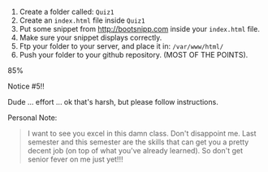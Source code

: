 1. Create a folder called: `Quiz1`
2. Create an `index.html` file inside `Quiz1`
3. Put some snippet from http://bootsnipp.com inside your `index.html` file.
4. Make sure your snippet displays correctly.
5. Ftp your folder to your server, and place it in: `/var/www/html/`
6. Push your folder to your github repository. (MOST OF THE POINTS).

85%

Notice #5!! 

Dude ... effort ... ok that's harsh, but please follow instructions. 

Personal Note:
>I want to see you excel in this damn class. Don't disappoint me. Last semester and this semester are the skills that can get you a pretty decent job (on top of what you've already learned). So don't get senior fever on me just yet!!!

